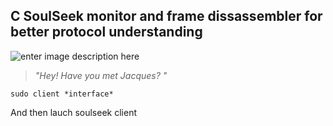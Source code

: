 ##  C SoulSeek monitor and frame dissassembler for better protocol understanding

![enter image description here](https://phototrend.fr/wp-content/uploads/2019/01/jacques_chirac_3.png) 
> *"Hey! Have you met Jacques? "*


	sudo client *interface*
And then lauch soulseek client
